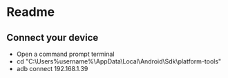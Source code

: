 # Readme

## Connect your device

- Open a command prompt terminal
- cd "C:\Users\%username%\AppData\Local\Android\Sdk\platform-tools"
- adb connect 192.168.1.39
